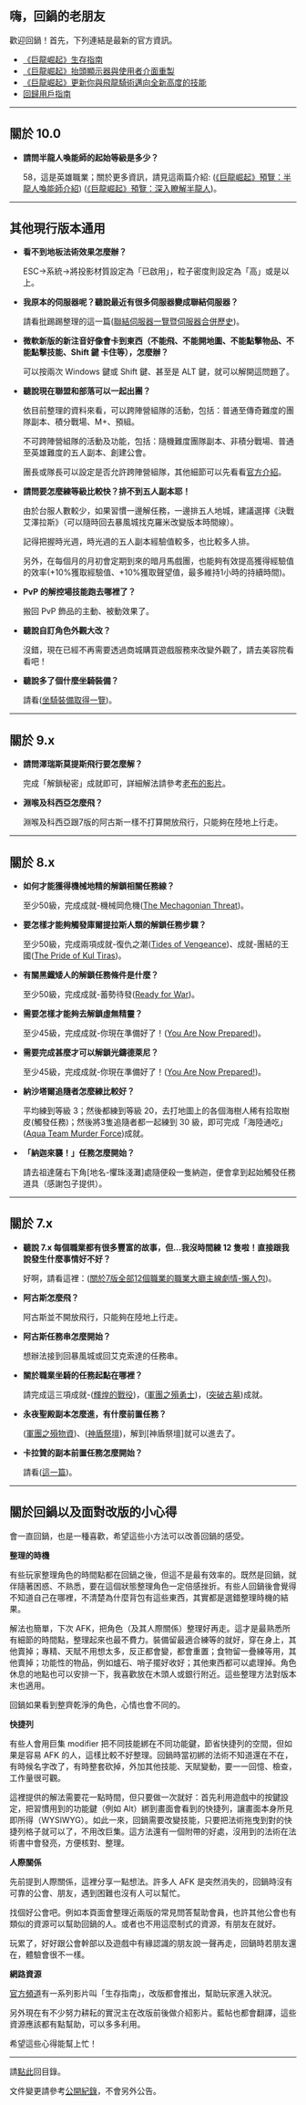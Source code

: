 ## 嗨，回鍋的老朋友

歡迎回鍋！首先，下列連結是最新的官方資訊。

- [《巨龍崛起》生存指南](https://www.youtube.com/watch?v=oW6OnwIeLWc)
- [《巨龍崛起》抬頭顯示器與使用者介面重製](https://worldofwarcraft.com/zh-tw/news/23841481/%E9%AD%94%E7%8D%B8%E4%B8%96%E7%95%8C%E5%B7%A8%E9%BE%8D%E5%B4%9B%E8%B5%B7%E6%8A%AC%E9%A0%AD%E9%A1%AF%E7%A4%BA%E5%99%A8%E8%88%87%E4%BD%BF%E7%94%A8%E8%80%85%E4%BB%8B%E9%9D%A2%E9%87%8D%E8%A3%BD)
- [《巨龍崛起》更新你與飛龍騎術邁向全新高度的技能](https://worldofwarcraft.com/zh-tw/news/23818251/-8-%E6%9C%88-25-%E6%97%A5-%E6%9B%B4%E6%96%B0%E4%BD%A0%E8%88%87%E9%A3%9B%E9%BE%8D%E9%A8%8E%E8%A1%93%E9%82%81%E5%90%91%E5%85%A8%E6%96%B0%E9%AB%98%E5%BA%A6%E7%9A%84%E6%8A%80%E8%83%BD)
- [回歸用戶指南](https://worldofwarcraft.com/zh-tw/return)

---

## 關於 10.0

- **請問半龍人喚能師的起始等級是多少？**
    
    58，這是英雄職業；關於更多資訊，請見這兩篇介紹:
([《巨龍崛起》預覽：半龍人喚能師介紹](https://worldofwarcraft.com/zh-tw/news/23833250/%E5%B7%A8%E9%BE%8D%E5%B4%9B%E8%B5%B7%E9%A0%90%E8%A6%BD%E5%8D%8A%E9%BE%8D%E4%BA%BA%E5%96%9A%E8%83%BD%E5%B8%AB%E4%BB%8B%E7%B4%B9))
([《巨龍崛起》預覽：深入瞭解半龍人](https://worldofwarcraft.com/zh-tw/news/23826544/%E5%B7%A8%E9%BE%8D%E5%B4%9B%E8%B5%B7%E9%A0%90%E8%A6%BD%E6%B7%B1%E5%85%A5%E7%9E%AD%E8%A7%A3%E5%8D%8A%E9%BE%8D%E4%BA%BA))。

---

## 其他現行版本通用

- **看不到地板法術效果怎麼辦？**

    ESC→系統→將投影材質設定為「已啟用」，粒子密度則設定為「高」或是以上。

- **我原本的伺服器呢？聽說最近有很多伺服器變成聯結伺服器？**

    請看批踢踢整理的這一篇([聯結伺服器一覽暨伺服器合併歷史](https://www.ptt.cc/bbs/WOW/M.1601913850.A.48F.html))。

- **微軟新版的新注音好像會卡到東西（不能飛、不能開地圖、不能點擊物品、不能點擊技能、Shift 鍵 卡住等），怎麼辦？**

    可以按兩次 Windows 鍵或 Shift 鍵、甚至是 ALT 鍵，就可以解開這問題了。

- **聽說現在聯盟和部落可以一起出團？**
    
    依目前整理的資料來看，可以跨陣營組隊的活動，包括：普通至傳奇難度的團隊副本、積分戰場、M+、預組。
    
    不可跨陣營組隊的活動及功能，包括：隨機難度團隊副本、非積分戰場、普通至英雄難度的五人副本、創建公會。
    
    團長或隊長可以設定是否允許跨陣營組隊，其他細節可以先看看[官方介紹](https://news.blizzard.com/zh-tw/world-of-warcraft/23761709/%E9%96%8B%E7%99%BC%E9%A0%90%E8%A6%BD%EF%BC%9A%E8%B7%A8%E9%99%A3%E7%87%9F%E5%89%AF%E6%9C%AC)。

- **請問要怎麼練等級比較快？排不到五人副本耶！**

    由於台服人數較少，如果習慣一邊解任務，一邊排五人地城，建議選擇《決戰艾澤拉斯》（可以隨時回去暴風城找克羅米改變版本時間線）。
    
    記得把握時光週，時光週的五人副本經驗值較多，也比較多人排。

    另外，在每個月的月初會定期到來的暗月馬戲團，也能夠有效提高獲得經驗值的效率(+10%獲取經驗值、+10%獲取聲望值，最多維持1小時的持續時間)。

- **PvP 的解控場技能跑去哪裡了？**

    搬回 PvP 飾品的主動、被動效果了。

- **聽說自訂角色外觀大改？**

    沒錯，現在已經不再需要透過商城購買遊戲服務來改變外觀了，請去美容院看看吧！

- **聽說多了個什麼坐騎裝備？**

    請看([坐騎裝備取得一覽](https://forum.gamer.com.tw/C.php?bsn=5219&snA=659405))。

---

## 關於 9.x

- **請問澤瑞斯莫提斯飛行要怎麼解？**

    完成「解鎖秘密」成就即可，詳細解法請參考[老布的影片](https://youtu.be/7HrBcnlYTgI)。

- **淵喉及科西亞怎麼飛？**

    淵喉及科西亞跟7版的阿古斯一樣不打算開放飛行，只能夠在陸地上行走。

---

## 關於 8.x

- **如何才能獲得機械地精的解鎖相關任務線？**

   至少50級，完成成就-機械岡危機([The Mechagonian Threat](https://www.wowhead.com/achievement=13700/the-mechagonian-threat))。
  
- **要怎樣才能夠觸發庫爾提拉斯人類的解鎖任務步驟？**

    至少50級，完成兩項成就-復仇之潮([Tides of Vengeance](https://www.wowhead.com/achievement=13467/tides-of-vengeance))、成就-團結的王國([The Pride of Kul Tiras](https://www.wowhead.com/achievement=12997/the-pride-of-kul-tiras))。

- **有關黑鐵矮人的解鎖任務條件是什麼？**

    至少50級，完成成就-蓄勢待發([Ready for War](https://www.wowhead.com/achievement=12510/ready-for-war))。

- **需要怎樣才能夠去解鎖虛無精靈？**

    至少45級，完成成就-你現在準備好了！([You Are Now Prepared!](https://www.wowhead.com/achievement=12066/you-are-now-prepared))。

- **需要完成甚麼才可以解鎖光鑄德萊尼？**

    至少45級，完成成就-你現在準備好了！([You Are Now Prepared!](https://www.wowhead.com/achievement=12066/you-are-now-prepared))。

- **納沙塔爾追隨者怎麼練比較好？**

    平均練到等級 3；然後都練到等級 20，去打地圖上的各個海樹人稀有拾取樹皮(觸發任務)；然後將3隻追隨者都一起練到 30 級，即可完成「海陸通吃」([Aqua Team Murder Force](https://www.wowhead.com/achievement=13762/aqua-team-murder-force))成就。

- **「納迦來襲！」任務怎麼開始？**

    請去祖達薩右下角[地名-懼珠淺灘]處隨便殺一隻納迦，便會拿到起始觸發任務道具（感謝包子提供）。

---

## 關於 7.x

- **聽說 7.x 每個職業都有很多豐富的故事，但…我沒時間練 12 隻啦！直接跟我說發生什麼事情好不好？**

    好啊，請看這裡：([關於7版全部12個職業的職業大廳主線劇情-懶人包](https://www.ptt.cc/bbs/WOW/M.1532745299.A.C5B.html))。

- **阿古斯怎麼飛？**

    阿古斯並不開放飛行，只能夠在陸地上行走。

- **阿古斯任務串怎麼開始？**

    想辦法接到回暴風城或回艾克索達的任務串。

- **關於職業坐騎的任務起點在哪裡？**

    請完成這三項成就-([輝煌的戰役](https://www.wowhead.com/achievement=10994/a-glorious-campaign))，([軍團之殞勇士](https://www.wowhead.com/achievement=11846/champions-of-legionfall))，([突破古墓](http://www.wowhead.com/achievement=11546/breaching-the-tomb))成就。

- **永夜聖殿副本怎麼進，有什麼前置任務？**

    ([軍團之殞物資](http://www.wowhead.com/quest=46286/legionfall-supplies))、([神盾祭壇](http://www.wowhead.com/quest=46244/altar-of-the-aegis))，解到[神盾祭壇]就可以進去了。

- **卡拉贊的副本前置任務怎麼開始？**

    請看([這一篇](http://www.wowhead.com/quest=45422/edict-of-the-god-king))。

---

## 關於回鍋以及面對改版的小心得

會一直回鍋，也是一種喜歡，希望這些小方法可以改善回鍋的感受。

**整理的時機**

有些玩家整理角色的時間點都在回鍋之後，但這不是最有效率的。既然是回鍋，就伴隨著困惑、不熟悉，要在這個狀態整理角色一定倍感挫折。有些人回鍋後會覺得不知道自己在哪裡，不清楚為什麼背包有這些東西，其實都是選錯整理時機的結果。

解法也簡單，下次 AFK，把角色（及其人際關係）整理好再走。這才是最熟悉所有細節的時間點，整理起來也最不費力。裝備留最適合練等的就好，穿在身上，其他賣掉；專精、天賦不用想太多，反正都會變，都會重置；食物留一疊練等用，其他賣掉；功能性的物品，例如爐石、哨子擺好收好；其他東西都可以處理掉。角色休息的地點也可以安排一下，我喜歡放在木頭人或銀行附近。這些整理方法對版本末也適用。

回鍋如果看到整齊乾淨的角色，心情也會不同的。

**快捷列**

有些人會用巨集 modifier 把不同技能綁在不同功能鍵，節省快捷列的空間，但如果是容易 AFK 的人，這樣比較不好整理。回鍋時當初綁的法術不知道還在不在，有時候名字改了，有時整套砍掉，外加其他技能、天賦變動，要一一回憶、檢查，工作量很可觀。

這裡提供的解法需要花一點時間，但只要做一次就好：首先利用遊戲中的按鍵設定，把習慣用到的功能鍵（例如 Alt）綁到畫面會看到的快捷列，讓畫面本身所見即所得（WYSIWYG）。如此一來，回鍋需要改變技能，只要把法術拖曳到對的快捷列格子就可以了，不用改巨集。這方法還有一個附帶的好處，沒用到的法術在法術書中會發亮，方便核對、整理。

**人際關係**

先前提到人際關係，這裡分享一點想法。許多人 AFK 是突然消失的，回鍋時沒有可靠的公會、朋友，遇到困難也沒有人可以幫忙。

找個好公會吧。例如本頁面會整理近兩版的常見問答幫助會員，也許其他公會也有類似的資源可以幫助回鍋的人。或者也不用這麼制式的資源，有朋友在就好。

玩累了，好好跟公會幹部以及遊戲中有緣認識的朋友說一聲再走，回鍋時若朋友還在，體驗會很不一樣。

**網路資源**

[官方頻道](https://www.youtube.com/channel/UCgNBSxvqQMhVYBo-XSnmbqg)有一系列影片叫「生存指南」，改版都會推出，幫助玩家進入狀況。

另外現在有不少努力耕耘的實況主在改版前後做介紹影片。藍帖也都會翻譯，這些資源應該都有點幫助，可以多多利用。

希望這些心得能幫上忙！

---

請[點此](index.html)回目錄。

文件變更請參考[公開紀錄](https://github.com/dalechou/badweather.tw/commits/master/oldfriends.md)，不會另外公告。
